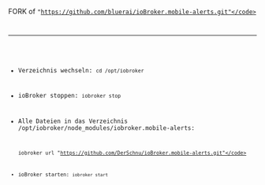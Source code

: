 FORK of <code>"https://github.com/bluerai/ioBroker.mobile-alerts.git"</code>

----------------------------------------------------------------------------

- Verzeichnis wechseln: <code>cd /opt/iobroker</code>

- ioBroker stoppen: <code>iobroker stop</code>

- Alle Dateien in das Verzeichnis /opt/iobroker/node_modules/iobroker.mobile-alerts:
  
    <code>iobroker url "https://github.com/DerSchnu/ioBroker.mobile-alerts.git"</code>

- ioBroker starten: <code>iobroker start</code>
